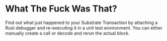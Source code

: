 # What The Fuck Was That?

Find out what just happened to your Substrate Transaction by attaching a Rust debugger and re-executing it in a unit test environment.
You can either manually create a call or decode and rerun the actual block.
